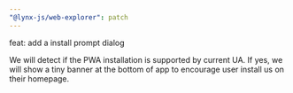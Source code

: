 ```yaml
---
"@lynx-js/web-explorer": patch
---
```


feat: add a install prompt dialog

We will detect if the PWA installation is supported by current UA.
If yes, we will show a tiny banner at the bottom of app to encourage user install us on their homepage.
